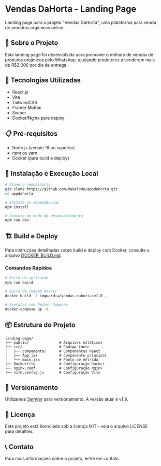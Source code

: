 # Vendas DaHorta - Landing Page

Landing page para o projeto "Vendas DaHorta", uma plataforma para venda de produtos orgânicos online.

## 🌱 Sobre o Projeto

Esta landing page foi desenvolvida para promover o método de vendas de produtos orgânicos pelo WhatsApp, ajudando produtores a venderem mais de R$2.000 por dia de entrega.

## 🚀 Tecnologias Utilizadas

- React.js
- Vite
- TailwindCSS
- Framer Motion
- Swiper
- Docker/Nginx para deploy

## 📋 Pré-requisitos

- Node.js (versão 18 ou superior)
- npm ou yarn
- Docker (para build e deploy)

## 🔧 Instalação e Execução Local

```bash
# Clone o repositório
git clone https://github.com/MakeToMe/appdahorta.git
cd appdahorta

# Instale as dependências
npm install

# Execute em modo de desenvolvimento
npm run dev
```

## 🏗️ Build e Deploy

Para instruções detalhadas sobre build e deploy com Docker, consulte o arquivo [DOCKER_BUILD.md](DOCKER_BUILD.md).

### Comandos Rápidos

```bash
# Build da aplicação
npm run build

# Build da imagem Docker
docker build -t fmguardia/vendas-dahorta:v1.0 .

# Executar com Docker Compose
docker-compose up -d
```

## 📦 Estrutura do Projeto

```
landing-page/
├── public/              # Arquivos estáticos
├── src/                 # Código fonte
│   ├── components/      # Componentes React
│   ├── App.jsx          # Componente principal
│   └── main.jsx         # Ponto de entrada
├── Dockerfile           # Configuração Docker
├── nginx.conf           # Configuração Nginx
└── vite.config.js       # Configuração Vite
```

## 🔄 Versionamento

Utilizamos [SemVer](http://semver.org/) para versionamento. A versão atual é v1.9.

## 📄 Licença

Este projeto está licenciado sob a licença MIT - veja o arquivo LICENSE para detalhes.

## 📞 Contato

Para mais informações sobre o projeto, entre em contato.
